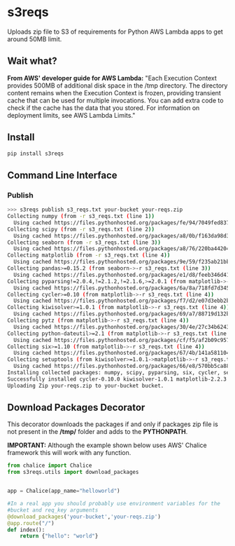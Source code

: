 # s3reqs
Uploads zip file to S3 of requirements for Python AWS Lambda apps to get around 50MB limit.

## Wait what?
**From AWS' developer guide for AWS Lambda:** "Each Execution Context provides 500MB of additional disk space in the /tmp directory. The directory content remains when the Execution Context is frozen, providing transient cache that can be used for multiple invocations. You can add extra code to check if the cache has the data that you stored. For information on deployment limits, see AWS Lambda Limits."
## Install

```bash
pip install s3reqs
```
## Command Line Interface

### Publish

```bash
>>> s3reqs publish s3_reqs.txt your-bucket your-reqs.zip
Collecting numpy (from -r s3_reqs.txt (line 1))
  Using cached https://files.pythonhosted.org/packages/fe/94/7049fed8373c52839c8cde619acaf2c9b83082b935e5aa8c0fa27a4a8bcc/numpy-1.15.1-cp36-cp36m-manylinux1_x86_64.whl
Collecting scipy (from -r s3_reqs.txt (line 2))
  Using cached https://files.pythonhosted.org/packages/a8/0b/f163da98d3a01b3e0ef1cab8dd2123c34aee2bafbb1c5bffa354cc8a1730/scipy-1.1.0-cp36-cp36m-manylinux1_x86_64.whl
Collecting seaborn (from -r s3_reqs.txt (line 3))
  Using cached https://files.pythonhosted.org/packages/a8/76/220ba4420459d9c4c9c9587c6ce607bf56c25b3d3d2de62056efe482dadc/seaborn-0.9.0-py3-none-any.whl
Collecting matplotlib (from -r s3_reqs.txt (line 4))
  Using cached https://files.pythonhosted.org/packages/9e/59/f235ab21bbe7b7c6570c4abf17ffb893071f4fa3b9cf557b09b60359ad9a/matplotlib-2.2.3-cp36-cp36m-manylinux1_x86_64.whl
Collecting pandas>=0.15.2 (from seaborn->-r s3_reqs.txt (line 3))
  Using cached https://files.pythonhosted.org/packages/e1/d8/feeb346d41f181e83fba45224ab14a8d8af019b48af742e047f3845d8cff/pandas-0.23.4-cp36-cp36m-manylinux1_x86_64.whl
Collecting pyparsing!=2.0.4,!=2.1.2,!=2.1.6,>=2.0.1 (from matplotlib->-r s3_reqs.txt (line 4))
  Using cached https://files.pythonhosted.org/packages/6a/8a/718fd7d3458f9fab8e67186b00abdd345b639976bc7fb3ae722e1b026a50/pyparsing-2.2.0-py2.py3-none-any.whl
Collecting cycler>=0.10 (from matplotlib->-r s3_reqs.txt (line 4))
  Using cached https://files.pythonhosted.org/packages/f7/d2/e07d3ebb2bd7af696440ce7e754c59dd546ffe1bbe732c8ab68b9c834e61/cycler-0.10.0-py2.py3-none-any.whl
Collecting kiwisolver>=1.0.1 (from matplotlib->-r s3_reqs.txt (line 4))
  Using cached https://files.pythonhosted.org/packages/69/a7/88719d132b18300b4369fbffa741841cfd36d1e637e1990f27929945b538/kiwisolver-1.0.1-cp36-cp36m-manylinux1_x86_64.whl
Collecting pytz (from matplotlib->-r s3_reqs.txt (line 4))
  Using cached https://files.pythonhosted.org/packages/30/4e/27c34b62430286c6d59177a0842ed90dc789ce5d1ed740887653b898779a/pytz-2018.5-py2.py3-none-any.whl
Collecting python-dateutil>=2.1 (from matplotlib->-r s3_reqs.txt (line 4))
  Using cached https://files.pythonhosted.org/packages/cf/f5/af2b09c957ace60dcfac112b669c45c8c97e32f94aa8b56da4c6d1682825/python_dateutil-2.7.3-py2.py3-none-any.whl
Collecting six>=1.10 (from matplotlib->-r s3_reqs.txt (line 4))
  Using cached https://files.pythonhosted.org/packages/67/4b/141a581104b1f6397bfa78ac9d43d8ad29a7ca43ea90a2d863fe3056e86a/six-1.11.0-py2.py3-none-any.whl
Collecting setuptools (from kiwisolver>=1.0.1->matplotlib->-r s3_reqs.txt (line 4))
  Using cached https://files.pythonhosted.org/packages/66/e8/570bb5ca88a8bcd2a1db9c6246bb66615750663ffaaeada95b04ffe74e12/setuptools-40.2.0-py2.py3-none-any.whl
Installing collected packages: numpy, scipy, pyparsing, six, cycler, setuptools, kiwisolver, pytz, python-dateutil, matplotlib, pandas, seaborn
Successfully installed cycler-0.10.0 kiwisolver-1.0.1 matplotlib-2.2.3 numpy-1.15.1 pandas-0.23.4 pyparsing-2.2.0 python-dateutil-2.7.3 pytz-2018.5 scipy-1.1.0 seaborn-0.9.0 setuptools-40.2.0 six-1.11.0
Uploading Zip your-reqs.zip to your-bucket bucket.
```

## Download Packages Decorator
This decorator downloads the packages if and only if packages zip file is not present 
in the **/tmp/** folder and adds to the **PYTHONPATH**.

**IMPORTANT:** Although the example shown below uses AWS' Chalice framework this will work with any function.
```python
from chalice import Chalice
from s3reqs.utils import download_packages


app = Chalice(app_name="helloworld")

#In a real app you should probably use environment variables for the  
#bucket and req_key arguments
@download_packages('your-bucket','your-reqs.zip')
@app.route("/")
def index():
    return {"hello": "world"}
```
